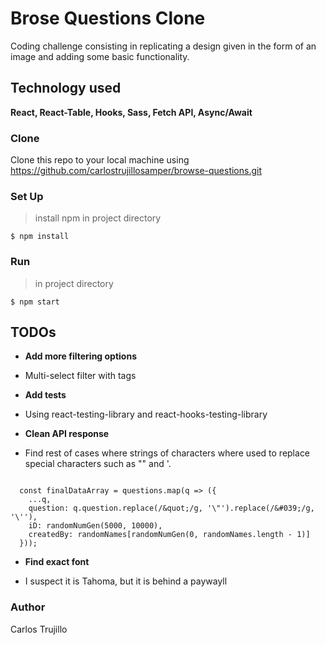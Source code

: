 # Brose Questions Clone

Coding challenge consisting in replicating a design given in the form of an image and adding some basic functionality.

## Technology used 

**React, React-Table, Hooks, Sass, Fetch API, Async/Await**

### Clone

Clone this repo to your local machine using https://github.com/carlostrujillosamper/browse-questions.git

### Set Up

>install npm in project directory 

```shell
$ npm install

```

### Run 

>in project directory 

```shell
$ npm start

```

## TODOs

- **Add more filtering options**

- Multi-select filter with tags 

- **Add tests**

- Using react-testing-library and react-hooks-testing-library

- **Clean API response**

- Find rest of cases where strings of characters where used to replace special characters such as "" and '.

```shell

  const finalDataArray = questions.map(q => ({
    ...q,
    question: q.question.replace(/&quot;/g, '\"').replace(/&#039;/g, '\''),
    iD: randomNumGen(5000, 10000),
    createdBy: randomNames[randomNumGen(0, randomNames.length - 1)]
  }));
```
- **Find exact font**

- I suspect it is Tahoma, but it is behind a paywayll 


### Author

Carlos Trujillo 










